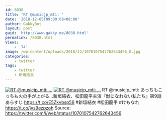 ```yaml
---
id: 8038
title: 'RT @musicjp_mti: '
date: '2018-12-05T09:00:08+08:00'
author: GakkyBot
layout: post
guid: 'http://www.gakky.me/8038.html'
permalink: /8038.html
Views:
    - '74'
image: /wp-content/uploads/2018/12/1070107542762643456_0.jpg
categories:
    - twitter
tags:
    - twitter
    - 新垣结衣
---
```


[![RT @musicjp_mti: ...](http://www.yui-aragaki.org/wp-content/uploads/2018/12/1070107542762643456_0.jpg)](http://www.yui-aragaki.org/wp-content/uploads/2018/12/1070107542762643456_0.jpg)
[![RT @musicjp_mti: ...](http://www.yui-aragaki.org/wp-content/uploads/2018/12/1070107542762643456_1.jpg)](http://www.yui-aragaki.org/wp-content/uploads/2018/12/1070107542762643456_1.jpg)
RT @musicjp\_mti: あっちもこっちも火の手が上がる…新垣結衣、松田龍平主演『獣になれない私たち』第9話あらすじ https://t.co/E5Zkvbsp56 #新垣結衣 #松田龍平 #けもなれ https://t.co/jvs9ezpzoh
Source: <https://twitter.com/i/web/status/1070107542762643456>

